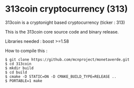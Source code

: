 # 313coin cryptocurrency (313)


313coin is a cryptonight based cryptocurrency (ticker : 313)

This is the 313coin core source code and binary release.

Libraries needed : boost >=1.58

How to compile this :
```
$ git clone https://github.com/mcnproject/monetaverde.git
$ cd 313coin
$ mkdir build
$ cd build
$ cmake -D STATIC=ON -D CMAKE_BUILD_TYPE=RELEASE ..
$ PORTABLE=1 make
```
